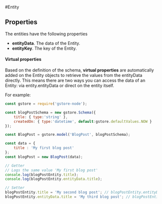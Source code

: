 #Entity

## Properties

The entities have the following properties

- **entityData**. The data of the Entity.
- **entityKey**. The key of the Entity.

#### Virtual properties
Based on the definition of the schema, **virtual properties** are automatically added on the Entity objects to retrieve the values from the entityData directly.
This means there are two ways you can access the data of an Entity: via entity.entityData or direct on the entity itself.

For example:
```js
const gstore = require('gstore-node');

const blogPostSchema = new gstore.Schema({
    title: { type:'string' },
    createdOn: { type:'datetime', default:gstore.defaultValues.NOW }
});

const BlogPost = gstore.model('BlogPost', blogPostSchema);

const data = {
    title : 'My first blog post'
};
const blogPost = new BlogPost(data);

// Getter
// Logs the same value 'My first blog post'
console.log(blogPostEntity.title);
console.log(blogPostEntity.entityData.title);

// Setter
blogPostEntity.title = 'My second blog post'; // blogPostEntity.entityData.title is also changed
blogPostEntity.entityData.title = 'My third blog post'; // blogPostEntity.title is also changed
```